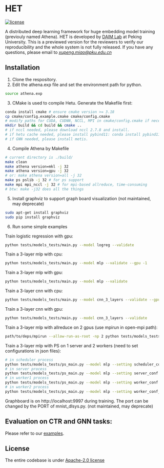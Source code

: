 # HET

[![license](https://img.shields.io/github/license/apache/zookeeper?color=282661)](https://github.com/Hsword/Het/blob/main/LICENSE)

A distributed deep learning framework for huge embedding model training (previouly named Athena). HET is developed by <a href="http://net.pku.edu.cn/~cuibin/" target="_blank" rel="nofollow">DAIM Lab</a> at Peking University. This is a previewed version for the reviewers to verify our reproducibility and the whole system is not fully released. If you have any questions, please email to *xupeng.miao@pku.edu.cn*

## Installation
1. Clone the respository.
2. Edit the athena.exp file and set the environment path for python.

```bash
source athena.exp
```

3. CMake is used to compile Hetu. Generate the Makefile first:
```bash
conda install cmake # ensure cmake version >= 3.18
cp cmake/config.example.cmake cmake/config.cmake
# modify paths for CUDA, CUDNN, NCCL, MPI in cmake/config.cmake if necessary
mkdir build && cd build && cmake ..
# if nccl needed, please download nccl 2.7.8 and install.
# if hetu cache needed, please install pybind11: conda install pybind11.
# if GNN needed, please install metis.
```

4. Compile Athena by Makefile
```bash
# current directory is ./build/
make clean
make athena version=mkl -j 32
make athena version=gpu -j 32
# or: make athena version=all -j 32
make ps pslib -j 32 # for ps support
make mpi mpi_nccl -j 32 # for mpi-based allreduce, time-consuming
# btw: make -j32 does all the things
```

5. Install graphviz to support graph board visualization (not maintained, may deprecate)
```bash
sudo apt-get install graphviz
sudo pip install graphviz
```

6. Run some simple examples

Train logistic regression with gpu:

```bash
python tests/models_tests/main.py --model logreg --validate
```

Train a 3-layer mlp with cpu:

```bash
python tests/models_tests/main.py --model mlp --validate --gpu -1
```

Train a 3-layer mlp with gpu:

```bash
python tests/models_tests/main.py --model mlp --validate
```

Train a 3-layer cnn with cpu:

```bash
python tests/models_tests/main.py --model cnn_3_layers --validate --gpu -1
```

Train a 3-layer cnn with gpu:

```bash
python tests/models_tests/main.py --model cnn_3_layers --validate
```

Train a 3-layer mlp with allreduce on 2 gpus (use mpirun in open-mpi path):
```bash
path/to/deps/mpirun --allow-run-as-root -np 2 python tests/models_tests/allreduce_main.py --model mlp --validate
```

Train a 3-layer mlp with PS on 1 server and 2 workers (need to set configurations in json files):
```bash
# in scheduler process
python tests/models_tests/ps_main.py --model mlp --setting scheduler_conf.json
# in server process
python tests/models_tests/ps_main.py --model mlp --setting server_conf.json
# in worker1 process
python tests/models_tests/ps_main.py --model mlp --setting worker_conf.json --validate
# in worker2 process
python tests/models_tests/ps_main.py --model mlp --setting worker_conf_2.json --validate
```

Graphboard is on http://localhost:9997 during training. The port can be changed by the PORT of mnist_dlsys.py. (not maintained, may deprecate)


## Evaluation on CTR and GNN tasks: 
Please refer to our [examples](het_examples/).

## License

The entire codebase is under [Apache-2.0 license](LICENSE)
